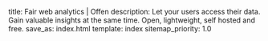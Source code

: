 title: Fair web analytics | Offen
description: Let your users access their data. Gain valuable insights at the same time. Open, lightweight, self hosted and free.
save_as: index.html
template: index
sitemap_priority: 1.0
